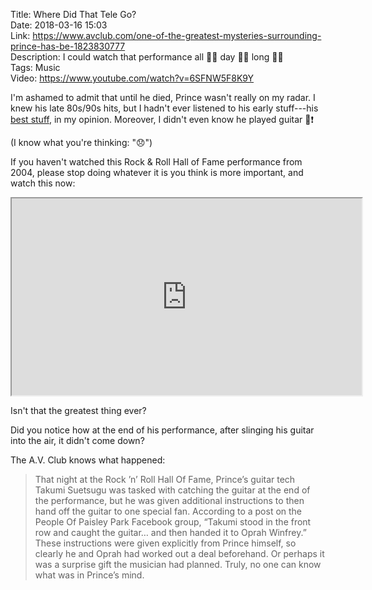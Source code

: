 Title: Where Did That Tele Go?  
Date: 2018-03-16 15:03  
Link: https://www.avclub.com/one-of-the-greatest-mysteries-surrounding-prince-has-be-1823830777  
Description: I could watch that performance all 👏🏼 day 👏🏼 long 👏🏼  
Tags: Music  
Video: https://www.youtube.com/watch?v=6SFNW5F8K9Y  

I'm ashamed to admit that until he died, Prince wasn't really on my radar. I knew his late 80s/90s hits, but I hadn't ever listened to his early stuff---his [best stuff][1], in my opinion. Moreover, I didn't even know he played guitar 🎸❗

(I know what you're thinking: "😞")

If you haven't watched this Rock & Roll Hall of Fame performance from 2004, please stop doing whatever it is you think is more important, and watch this now:

<iframe class="border" width="560" height="315" src="https://www.youtube-nocookie.com/embed/6SFNW5F8K9Y?start=207" allow="autoplay; encrypted-media" allowfullscreen></iframe>

Isn't that the greatest thing ever?

Did you notice how at the end of his performance, after slinging his guitar into the air, it didn't come down?

The A.V. Club knows what happened:

> That night at the Rock ’n’ Roll Hall Of Fame, Prince’s guitar tech Takumi Suetsugu was tasked with catching the guitar at the end of the performance, but he was given additional instructions to then hand off the guitar to one special fan. According to a post on the People Of Paisley Park Facebook group, “Takumi stood in the front row and caught the guitar… and then handed it to Oprah Winfrey.” These instructions were given explicitly from Prince himself, so clearly he and Oprah had worked out a deal beforehand. Or perhaps it was a surprise gift the musician had planned. Truly, no one can know what was in Prince’s mind.

[1]: https://www.youtube.com/watch?v=Rp8WL621uGM "There really aren't many 'deep tracks' I could link to demonstrate my knowledge of his early material, but here's a link to my favorite Prince song"